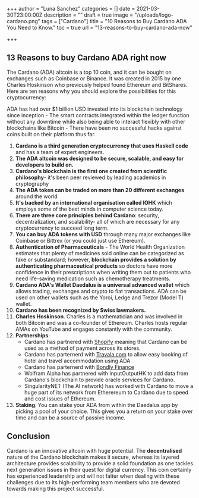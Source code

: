 +++
author = "Luna Sanchez"
categories = []
date = 2021-03-30T23:00:00Z
description = ""
draft = true
image = "/uploads/logo-cardano.png"
tags = ["Cardano"]
title = "10 Reasons to Buy Cardano ADA You Need to Know."
toc = true
url = "13-reasons-to-buy-cardano-ada-now"

+++
## 13 Reasons to buy Cardano ADA right now

The Cardano (ADA) altcoin is a top 10 coin, and it can be bought on exchanges such as Coinbase or Binance. It was created in 2015 by one Charles Hoskinson who previously helped found Ethereum and BitShares. Here are ten reasons why you should explore the possibilities for this cryptocurrency:

ADA has had over $1 billion USD invested into its blockchain technology since inception - The smart contracts integrated within the ledger function without any downtime while also being able to interact flexibly with other blockchains like Bitcoin - There have been no successful hacks against coins built on their platform thus far.

 1. **Cardano is a third generation cryptocurrency that uses Haskell code** and has a team of expert engineers.
 2. **The ADA altcoin was designed to be secure, scalable, and easy for developers to build on.**
 3. **Cardano's blockchain is the first one created from scientific philosophy**- it's been peer reviewed by leading academics in cryptography
 4. **The ADA token can be traded on more than 20 different exchanges** around the world
 5. **It's backed by an international organisation called IOHK** which employs some of the best minds in computer science today.
 6. **There are three core principles behind Cardano**: security, decentralization, and scalability- all of which are necessary for any cryptocurrency to succeed long term.
 7. **You can buy ADA tokens with USD** through many major exchanges like Coinbase or Bittrex (or you could just use Ethereum).
 8. **Authentication of Pharmaceuticals** - The World Health Organization estimates that plenty of medicines sold online can be categorized as fake or substandard; however, **blockchain provides a solution by authenticating pharmaceutical products** so doctors have more confidence in their prescriptions when writing them out to patients who need life-saving medication such as chemotherapy treatments.
 9. **Cardano ADA's Wallet Daedalus is a universal advanced wallet** which allows trading, exchanges and crypto to fiat transactions.  ADA can be used on other wallets such as the Yoroi, Ledge and Trezor (Model T) wallet.
10. **Cardano has been recognized by Swiss lawmakers.**
11. **Charles Hoskinson**.  Charles is a mathematician and was involved in both Bitcoin and was a co-founder of Ethereum.  Charles hosts regular AMAs on YouTube and engages constantly with the community.
12. **Partnerships**:
    * Cardano has partnered with [Shopify](https://www.shopify.com/) meaning that Cardano can be used as a method of payment across its stores.
    * Cardano has parternerd with [Travala.com](https://www.travala.com/) to allow easy booking of hotel and travel accommodation using ADA
    * Cardano has parternerd with [Bondly Finance](https://bondly.finance/)
    * Wolfram Alpha has partnered with InputOutputHK to add data from Cardano's blockchain to provide oracle services for Cardano.
    * SingularityNET (The AI network) has worked with Cardano to move a huge part of its network from Etherereum to Cardano due to speed and cost issues of Ethereum.
13. **Staking**. You can stake your ADA from within the Daedalus app by picking a pool of your choice.  This gives you a return on your stake over time and can be a source of passive income.

## Conclusion

Cardano is an innovative altcoin with huge potential. The **decentralised** nature of the Cardano blockchain makes it secure, whereas its layered architecture provides scalability to provide a solid foundation as one tackles next generation issues in their quest for digital currency. This coin certainly has experienced leadership and will not falter when dealing with these challenges due to its high-performing team members who are devoted towards making this project successful.